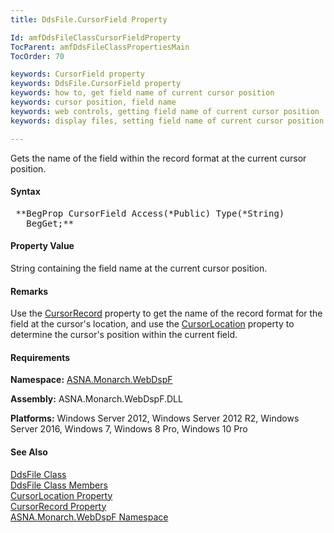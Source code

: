 ```yaml
---
title: DdsFile.CursorField Property

Id: amfDdsFileClassCursorFieldProperty
TocParent: amfDdsFileClassPropertiesMain
TocOrder: 70

keywords: CursorField property
keywords: DdsFile.CursorField property
keywords: how to, get field name of current cursor position
keywords: cursor position, field name
keywords: web controls, getting field name of current cursor position
keywords: display files, setting field name of current cursor position

---
```


Gets the name of the field within the record format at the current cursor position.

#### Syntax
<pre class="prettyprint"> **BegProp CursorField Access(*Public) Type(*String)
   BegGet;** </pre>

#### Property Value
String containing the field name at the current cursor position.

#### Remarks
Use the [ CursorRecord](amfDdsFileClassCursorRecordProperty.html) property to get the name of the record format for the field at the cursor's location, and use the [ CursorLocation](amfDdsFileClassCursorLocationProperty.html) property to determine the cursor's position within the current field.

#### Requirements
**Namespace:** [ASNA.Monarch.WebDspF](amfWebDspFNamespace.html)

**Assembly:** ASNA.Monarch.WebDspF.DLL

**Platforms:** Windows Server 2012, Windows Server 2012 R2, Windows Server 2016, Windows 7, Windows 8 Pro, Windows 10 Pro

#### See Also
[DdsFile Class](amfDdsFileClass.html) <br clear="none" /> [DdsFile Class Members](amfDdsFileClassMembers.html) <br clear="none" /> [ CursorLocation Property](amfDdsFileClassCursorLocationProperty.html) <br clear="none" /> [CursorRecord Property](amfDdsFileClassCursorRecordProperty.html) <br clear="none" /> [ ASNA.Monarch.WebDspF Namespace](amfWebDspFNamespace.html) 
